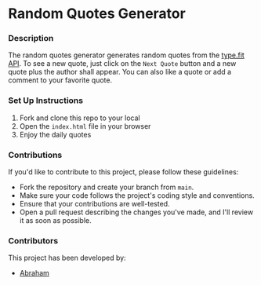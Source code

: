 # Random Quotes Generator
### Description
The random quotes generator generates random quotes from the [type.fit API](https://type.fit/api/quotes). To see a new quote, just click on the `Next Quote` button and a new quote plus the author shall appear. You can also like a quote or add a comment to your favorite quote.
### Set Up Instructions
1. Fork and clone this repo to your local
2. Open the `index.html` file in your browser
3. Enjoy the daily quotes
### Contributions
If you'd like to contribute to this project, please follow these guidelines:
* Fork the repository and create your branch from `main`.
* Make sure your code follows the project's coding style and conventions.
* Ensure that your contributions are well-tested.
* Open a pull request describing the changes you've made, and I'll review it as soon as possible.
### Contributors
This project has been developed by:
* [Abraham](https://github.com/aksamoei)